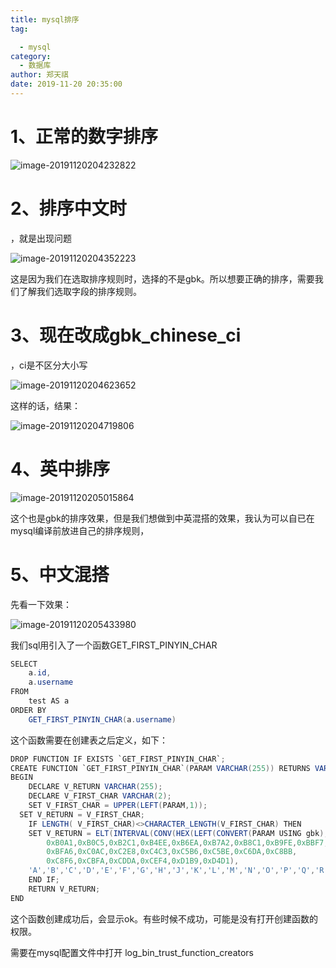```yaml
---
title: mysql排序
tag:

  - mysql
category:
  - 数据库
author: 郑天祺
date: 2019-11-20 20:35:00
---
```




# 1、正常的数字排序

![image-20191120204232822](/assets/images/mysql排序1.png)

# 2、排序中文时

，就是出现问题

![image-20191120204352223](/assets/images/mysql排序2.png)

​	这是因为我们在选取排序规则时，选择的不是gbk。所以想要正确的排序，需要我们了解我们选取字段的排序规则。

# 3、现在改成gbk_chinese_ci

，ci是不区分大小写

![image-20191120204623652](/assets/images/mysql排序3.png)

这样的话，结果：

![image-20191120204719806](/assets/images/mysql排序4.png)

# 4、英中排序

![image-20191120205015864](/assets/images/mysql排序5.png)

​	这个也是gbk的排序效果，但是我们想做到中英混搭的效果，我认为可以自已在mysql编译前放进自己的排序规则，

# 5、中文混搭

先看一下效果：

![image-20191120205433980](/assets/images/mysql排序6.png)

我们sql用引入了一个函数GET_FIRST_PINYIN_CHAR

```java
SELECT
	a.id,
	a.username 
FROM
	test AS a 
ORDER BY
	GET_FIRST_PINYIN_CHAR(a.username)
```

这个函数需要在创建表之后定义，如下：

```java
DROP FUNCTION IF EXISTS `GET_FIRST_PINYIN_CHAR`;
CREATE FUNCTION `GET_FIRST_PINYIN_CHAR`(PARAM VARCHAR(255)) RETURNS VARCHAR(2) CHARSET utf8
BEGIN
    DECLARE V_RETURN VARCHAR(255);
    DECLARE V_FIRST_CHAR VARCHAR(2);
    SET V_FIRST_CHAR = UPPER(LEFT(PARAM,1));
  SET V_RETURN = V_FIRST_CHAR;
    IF LENGTH( V_FIRST_CHAR)<>CHARACTER_LENGTH(V_FIRST_CHAR) THEN
    SET V_RETURN = ELT(INTERVAL(CONV(HEX(LEFT(CONVERT(PARAM USING gbk),1)),16,10),
        0xB0A1,0xB0C5,0xB2C1,0xB4EE,0xB6EA,0xB7A2,0xB8C1,0xB9FE,0xBBF7,
        0xBFA6,0xC0AC,0xC2E8,0xC4C3,0xC5B6,0xC5BE,0xC6DA,0xC8BB,
        0xC8F6,0xCBFA,0xCDDA,0xCEF4,0xD1B9,0xD4D1),
    'A','B','C','D','E','F','G','H','J','K','L','M','N','O','P','Q','R','S','T','W','X','Y','Z');
    END IF;
    RETURN V_RETURN;
END
```

这个函数创建成功后，会显示ok。有些时候不成功，可能是没有打开创建函数的权限。

需要在mysql配置文件中打开 log_bin_trust_function_creators 